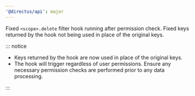 ```yaml
---
'@directus/api': major
---
```


Fixed `<scope>.delete` filter hook running after permission check. Fixed keys returned by the hook not being used in place of the original keys.

::: notice

- Keys returned by the hook are now used in place of the original keys.
- The hook will trigger regardless of user permissions. Ensure any necessary permission checks are performed prior to any data processing.

:::

